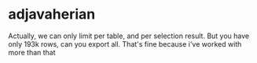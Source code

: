 ﻿# adjavaherian
Actually, we can only limit per table, and per selection result. But you have only 193k rows, can you export all. That's fine because i've worked with more than that
